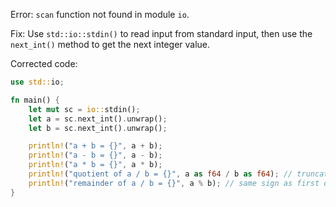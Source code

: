 Error: `scan` function not found in module `io`.

Fix: Use `std::io::stdin()` to read input from standard input, then use the `next_int()` method to get the next integer value.

Corrected code:
```rust
use std::io;

fn main() {
    let mut sc = io::stdin();
    let a = sc.next_int().unwrap();
    let b = sc.next_int().unwrap();

    println!("a + b = {}", a + b);
    println!("a - b = {}", a - b);
    println!("a * b = {}", a * b);
    println!("quotient of a / b = {}", a as f64 / b as f64); // truncates towards 0
    println!("remainder of a / b = {}", a % b); // same sign as first operand
}
```
